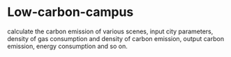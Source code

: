 # Low-carbon-campus
calculate the carbon emission of various scenes, input city parameters, density of gas consumption and density of carbon emission, output carbon emission, energy consumption and so on.
